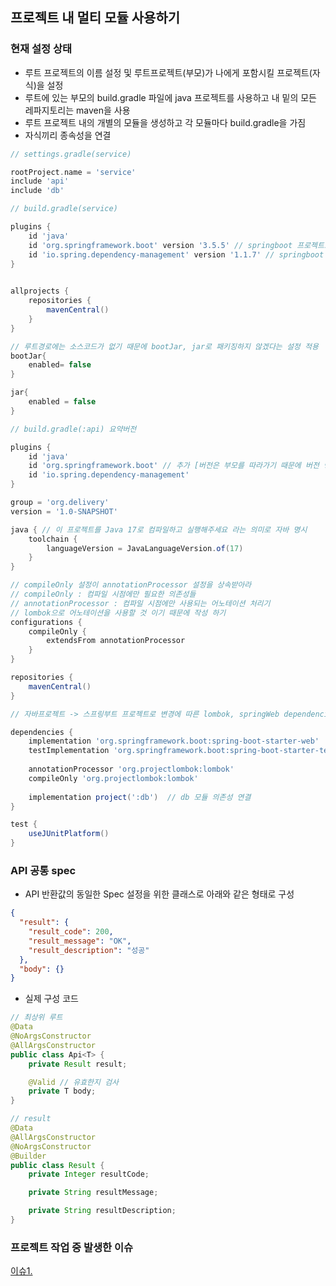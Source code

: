 ## 프로젝트 내 멀티 모듈 사용하기

### 현재 설정 상태
- 루트 프로젝트의 이름 설정 및 루트프로젝트(부모)가 나에게 포함시킬 프로젝트(자식)을 설정
- 루트에 있는 부모의 build.gradle 파일에 java 프로젝트를 사용하고 내 밑의 모든 레파지토리는 maven을 사용
- 루트 프로젝트 내의 개별의 모듈을 생성하고 각 모듈마다 build.gradle을 가짐
- 자식끼리 종속성을 연결

```groovy
// settings.gradle(service)

rootProject.name = 'service'
include 'api' 
include 'db'
```

```groovy
// build.gradle(service)

plugins {
    id 'java'
    id 'org.springframework.boot' version '3.5.5' // springboot 프로젝트로 변경을 위해 추가
    id 'io.spring.dependency-management' version '1.1.7' // springboot 프로젝트로 변경을 위해 추가
}

 
allprojects {
    repositories {
        mavenCentral()
    }
}

// 루트경로에는 소스코드가 없기 때문에 bootJar, jar로 패키징하지 않겠다는 설정 적용
bootJar{
    enabled= false 
}

jar{
    enabled = false
}
```

```groovy
// build.gradle(:api) 요약버전 

plugins {
    id 'java'
    id 'org.springframework.boot' // 추가 [버전은 부모를 따라가기 때문에 버전 명시X]
    id 'io.spring.dependency-management'
}

group = 'org.delivery'
version = '1.0-SNAPSHOT'

java { // 이 프로젝트를 Java 17로 컴파일하고 실행해주세요 라는 의미로 자바 명시
    toolchain {
        languageVersion = JavaLanguageVersion.of(17)
    }
}

// compileOnly 설정이 annotationProcessor 설정을 상속받아라
// compileOnly : 컴파일 시점에만 필요한 의존성들
// annotationProcessor : 컴파일 시점에만 사용되는 어노테이션 처리기
// lombok으로 어노테이션을 사용할 것 이기 때문에 작성 하기
configurations {
    compileOnly {
        extendsFrom annotationProcessor
    }
}

repositories {
    mavenCentral()
}

// 자바프로젝트 -> 스프링부트 프로젝트로 변경에 따른 lombok, springWeb dependencies 적용

dependencies {
    implementation 'org.springframework.boot:spring-boot-starter-web'
    testImplementation 'org.springframework.boot:spring-boot-starter-test'
    
    annotationProcessor 'org.projectlombok:lombok'
    compileOnly 'org.projectlombok:lombok'
    
    implementation project(':db')  // db 모듈 의존성 연결
}

test {
    useJUnitPlatform()
}

```


### API 공통 spec 
- API 반환값의 동일한 Spec 설정을 위한 클래스로 아래와 같은 형태로 구성
```json
{
  "result": {
    "result_code": 200,
    "result_message": "OK",
    "result_description": "성공"
  },
  "body": {}
}

```

- 실제 구성 코드
```java
// 최상위 루트
@Data
@NoArgsConstructor
@AllArgsConstructor
public class Api<T> {
    private Result result;

    @Valid // 유효한지 검사
    private T body;
}

// result
@Data
@AllArgsConstructor
@NoArgsConstructor
@Builder
public class Result {
    private Integer resultCode;

    private String resultMessage;

    private String resultDescription;
}

```
### 프로젝트 작업 중 발생한 이슈
[이슈1. ](https://soly-log.tistory.com/65) <br/>